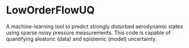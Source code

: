 # LowOrderFlowUQ
A machine-learning tool to predict strongly disturbed aerodynamic states using sparse noisy pressure measurements. This code is capable of quantifying aleatoric (data) and epistemic (model) uncertainty. 
